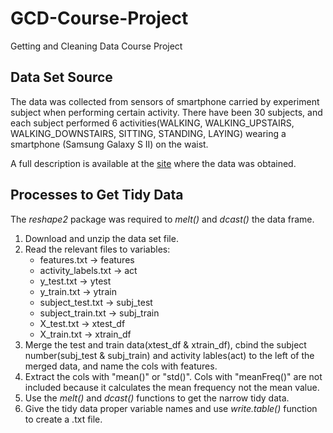# GCD-Course-Project
Getting and Cleaning Data Course Project

## Data Set Source
The data was collected from sensors of smartphone carried by experiment subject when performing certain activity.
There have been 30 subjects, and each subject performed 6 activities(WALKING, WALKING\_UPSTAIRS, WALKING\_DOWNSTAIRS, SITTING, STANDING, LAYING) wearing a smartphone (Samsung Galaxy S II) on the waist. 

A full description is available at the [site](http://archive.ics.uci.edu/ml/datasets/Human+Activity+Recognition+Using+Smartphones) where the data was obtained. 

## Processes to Get Tidy Data
The _reshape2_ package was required to _melt()_ and _dcast()_ the data frame.
1. Download and unzip the data set file.
2. Read the relevant files to variables: 
	- features.txt -> features
	- activity\_labels.txt -> act
	- y\_test.txt -> ytest
	- y\_train.txt -> ytrain
	- subject\_test.txt -> subj\_test
	- subject\_train.txt -> subj\_train
	- X\_test.txt -> xtest\_df
	- X\_train.txt -> xtrain\_df
3. Merge the test and train data(xtest\_df & xtrain\_df), cbind the subject number(subj\_test & subj\_train) and activity lables(act) to the left of the merged data, and name the cols with features.
4. Extract the cols with "mean()" or "std()". Cols with "meanFreq()" are not included because it calculates the mean frequency not the mean value.
5. Use the _melt()_ and _dcast()_ functions to get the narrow tidy data.
6. Give the tidy data proper variable names and use _write.table()_ function to create a .txt file.
